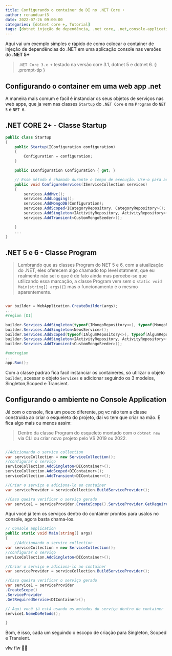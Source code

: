 ```yaml
---
title: Configurando o container de DI no .NET Core +
author: renanduart3
date: 2022-07-26 09:00:00
categories: [dotnet core +, Tutorial]
tags: [dotnet injeção de dependência, .net core, .net,console-application,webapp]
---
```


Aqui vai um exemplo simples e rápido de como colocar o container de injeção de dependências do .NET em uma aplicação console nas versões do **.NET 5+**
> `.NET Core 3.x +` testado na versão core 3.1, dotnet 5 e dotnet 6.
{: .prompt-tip }

## Configurando o container em uma web app .net

A maneira mais comum e facil é instanciar os seus objetos de serviços nas web apps, que ja vem nas classes `Startup` do `.NET Core` e
na `Program` do `NET 5` e `NET 6`.

## .NET CORE 2+ - Classe Startup
```c#
public class Startup
{
    public Startup(IConfiguration configuration)
    {
        Configuration = configuration;
    }

    public IConfiguration Configuration { get; }

    // Esse método é chamado durante o tempo de execução. Use-o para adicionar servições ao container de DI.
    public void ConfigureServices(IServiceCollection services)
    {
        services.AddMvc();
        services.AddLogging();
        services.AddMongoDB(Configuration);
        services.AddScoped<ICategoryRepository, CategoryRepository>();
        services.AddSingleton<IActivityRepository, ActivityRepository>();
        services.AddTransient<CustomMongoSeeder>();

    }
    ...
}
```

## .NET 5 e 6 - Classe Program
> Lembrando que as classes Program do NET 5 e 6, com a atualização do .NET, eles oferecem algo chamado top level statment,
 que eu realmente não sei o que é de fato ainda mas percebe-se que utilizando essa marcação, a classe Program vem sem o `static void Main(string[] args){}`
mas o funcionamento é o mesmo aparentemente.

```c#

var builder = WebApplication.CreateBuilder(args);
...
#region [DI]

builder.Services.AddSingleton(typeof(IMongoRepository<>), typeof(MongoRepository<>));
builder.Services.AddSingleton<NewsService>();
builder.Services.AddScoped(typeof(IAlgumRepository<>), typeof(AlgumRepository<>));
builder.Services.AddSingleton<IActivityRepository, ActivityRepository>();
builder.Services.AddTransient<CustomMongoSeeder>();

#endregion
...
app.Run();

```
Com a classe padrao fica facil instanciar os containeres, só utilizar o objeto `builder`, acessar o objeto `Services` e adicionar seguindo os 3 modelos, Singleton,Scoped e Transient.


## Configurando o ambiente no Console Application
Já com o console, fica um pouco diferente, pq vc não tem a classe construida ao criar o esqueleto do projeto, dai vc tem que criar na mão.
E fica algo mais ou menos assim:
> Dentro da classe Program do esqueleto montado com o `dotnet new` via CLI ou criar novo projeto pelo VS 2019 ou 2022.

```c#

//Adicionando o service collection
var serviceCollection = new ServiceCollection();
//configurar o serviço
serviceCollection.AddSingleton<DIContainer>();
serviceCollection.AddScoped<DIContainer>();
serviceCollection.AddTransient<DIContainer>();

//Criar o serviço e adiciona-lo ao container
var serviceProvider = serviceCollection.BuildServiceProvider();

//Caso queira verificar o serviço gerado
var service1 = serviceProvider.CreateScope().ServiceProvider.GetRequiredService<DIContainer>();
```

Aqui você já tem os serviços dentro do container prontos para usalos no console, agora basta chama-los.

```c#
// Console application
public static void Main(string[] args)
{
    //Adicionando o service collection
var serviceCollection = new ServiceCollection();
//configurar o serviço
serviceCollection.AddSingleton<DIContainer>();

//Criar o serviço e adiciona-lo ao container
var serviceProvider = serviceCollection.BuildServiceProvider();

//Caso queira verificar o serviço gerado
var service1 = serviceProvider
.CreateScope()
.ServiceProvider
.GetRequiredService<DIContainer>();

// Aqui você já está usando os metodos do serviço dentro do container
service1.NomeDoMetodo();

}
```

Bom, é isso, cada um seguindo o escopo de criação para Singleton, Scoped e Transient.

vlw flw 
💪😎

